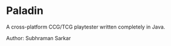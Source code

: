 # Paladin
A cross-platform CCG/TCG playtester written completely in Java.

Author: Subhraman Sarkar

